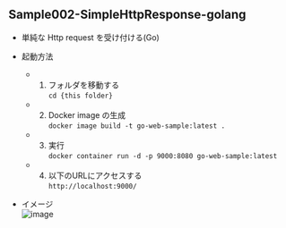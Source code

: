## Sample002-SimpleHttpResponse-golang  

- 単純な Http request を受け付ける(Go)  

- 起動方法  
  - 1. フォルダを移動する  
  `cd {this folder}`  
  - 2. Docker image の生成  
  `docker image build -t go-web-sample:latest .`  
  - 3. 実行  
  `docker container run -d -p 9000:8080 go-web-sample:latest`  
  - 4. 以下のURLにアクセスする  
  `http://localhost:9000/`  

- イメージ  
![image](https://user-images.githubusercontent.com/64537018/100498348-f03f2600-31a4-11eb-93e4-b758cd1e4aab.png)
